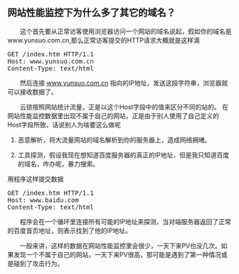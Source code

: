 ##  网站性能监控下为什么多了其它的域名？
&emsp;&emsp;这个首先要从正常访客使用浏览器访问一个网站的域名说起，假如你的域名是www.yunsuo.com.cn,那么正常访客提交的HTTP请求大概就是这样滴
<pre>GET /index.htm HTTP/1.1
Host: www.yunsuo.com.cn
Content-Type: text/html</pre>
&emsp;&emsp;然后连接 www.yunsuo.com.cn 指向的IP地址，发送这段字符串，浏览器就可以接收数据了。

&emsp;&emsp;云锁按照网站统计流量，正是以这个Host字段中的值来区分不同的站的。
在网站性能监控数据里出现不属于自己的网站，正是由于别人使用了自己定义的Host字段所致，话说别人为啥要这么做呢

1. 恶意解析，将大流量网站的域名解析到你的服务器上，造成网络拥堵。

2. 工具探测，假设我现在想知道百度服务器的真正的IP地址，但是我只知道百度的域名，咋办呢，暴力搜索。

用程序这样提交数据
<pre>GET /index.htm HTTP/1.1
Host: www.baidu.com
Content-Type: text/html</pre>
&emsp;&emsp;程序会在一个循环里连接所有可能的IP地址来探测，当对端服务器返回了正常的百度首页地址，则表示找到了他的IP地址。

&emsp;&emsp;一般来讲，这样的数据在网站性能监控里会很少，一天下来PV也没几次。如果发现一个不属于自己的网站，一天下来PV很高，那可能是遇到了第一种情况或是碰到了攻击行为。
